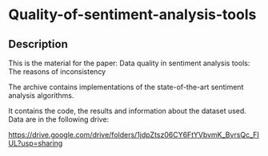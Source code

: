 # Quality-of-sentiment-analysis-tools



##	Description

This is the material for the paper: Data quality in sentiment analysis tools: The reasons of inconsistency

The archive contains  implementations of the state-of-the-art sentiment analysis algorithms.

It contains the code, the  results and information about the dataset used.
Data are in the following drive: 

https://drive.google.com/drive/folders/1jdpZtsz06CY6FtYVbvmK_BvrsQc_FIUL?usp=sharing
